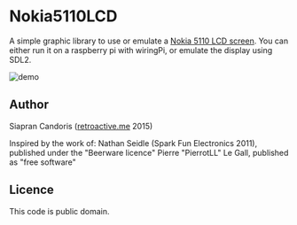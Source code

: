 # Nokia5110LCD

A simple graphic library to use or emulate a [Nokia 5110 LCD screen](http://www.sparkfun.com/products/10168).
You can either run it on a raspberry pi with wiringPi, or emulate the display using SDL2.

![demo](https://dl.dropboxusercontent.com/u/40487730/Pictures/gif/lcd.gif)

## Author

Siapran Candoris
([retroactive.me](Retroactive) 2015)

Inspired by the work of:
   Nathan Seidle (Spark Fun Electronics 2011), published under the "Beerware licence"
   Pierre "PierrotLL" Le Gall, published as "free software"

## Licence

This code is public domain.
